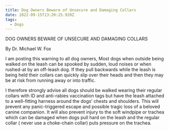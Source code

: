 ```yaml
---
title: Dog Owners Beware of Unsecure and Damaging Collars
date: 2022-09-15T13:20:25.920Z
tags:
  - Dogs
---
```

DOG OWNERS BEWARE OF UNSECURE AND DAMAGING COLLARS

By Dr. Michael W. Fox 

I am posting this warning to all dog owners, Most dogs when outside being walked on the leash can be spooked by sudden, loud noises or when rushed-at by an off-leash dog. If they pull backwards while the leash is being held their collars can quickly slip over their heads and then they may be at risk from running away or into traffic.

 I therefore strongly advise all dogs should be walked wearing their regular collars with ID and anti-rabies vaccination tags but have the leash attached to a well-fitting harness around the dogs’ chests and shoulders. This will prevent any panic-triggered escape and possible tragic loss of a beloved canine companion. It will also prevent injury to the soft windpipe or trachea which can be damaged when dogs pull hard on the leash and the regular collar ( never use a choke-chain collar) puts pressure on the trachea.

